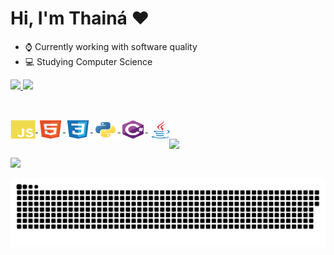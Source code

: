 # Hi, I'm Thainá ❤️

- ⌚ Currently working with software quality
- 💻 Studying Computer Science
<div>
  <a href="https://github.com/Hillary157">
  <img height="166em" src="https://github-readme-stats.vercel.app/api?username=Hillary157&show_icons=true&theme=radical&include_all_commits=true&count_private=true"/>
  <img height="166em" src="https://github-readme-stats.vercel.app/api/top-langs/?username=Hillary157&layout=compact&langs_count=7&theme=radical"/>
</div>

  ##
<div style="display: inline_block"><br>
  <img align="center" alt="Js" height="30" width="40" src="https://raw.githubusercontent.com/devicons/devicon/master/icons/javascript/javascript-plain.svg">
  <img align="center" alt="HTML" height="30" width="40" src="https://raw.githubusercontent.com/devicons/devicon/master/icons/html5/html5-original.svg">
  <img align="center" alt="CSS" height="30" width="40" src="https://raw.githubusercontent.com/devicons/devicon/master/icons/css3/css3-original.svg">
  <img align="center" alt="Python" height="30" width="40" src="https://raw.githubusercontent.com/devicons/devicon/master/icons/python/python-original.svg">
  <img align="center" alt="Csharp" height="30" width="40" src="https://raw.githubusercontent.com/devicons/devicon/master/icons/csharp/csharp-original.svg">
  <img align="center" alt="Java" height="30" width="40" src="https://raw.githubusercontent.com/devicons/devicon/master/icons/java/java-original.svg">
  
  <img width="250" align="right" src="https://media.discordapp.net/attachments/712437602296266973/928367269338300416/ezgif.com-gif-maker.gif">
</div>
  
  ##
<div>
  <a href="https://www.linkedin.com/in/thainá-sol-chaves-gomes-1120b21b0/" target="_blank"><img src="https://img.shields.io/badge/-LinkedIn-%230077B5?style=for-the-badge&logo=linkedin&logoColor=white" target="_blank"></a> 
<div/>
  
  <div>
 
 ![Snake animation](https://github.com/EloisaOliveira/EloisaOliveira/blob/output/github-contribution-grid-snake.svg)
</div>
